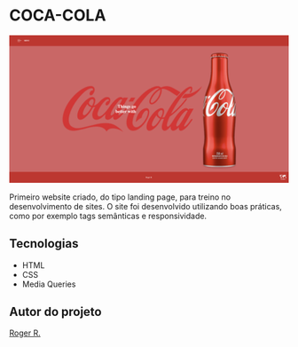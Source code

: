 # COCA-COLA

![](./imagens/Preview.png)

Primeiro website criado, do tipo landing page, para treino no desenvolvimento de sites.
O site foi desenvolvido utilizando boas práticas, como por exemplo tags semânticas e responsividade.
 
 ## Tecnologias 
 * HTML
 * CSS
 * Media Queries

 ## Autor do projeto
 [Roger R.](https://www.linkedin.com/in/roger-r-de-oliveira-890923353/)